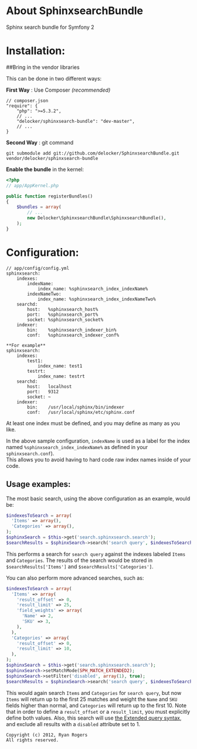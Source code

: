 About SphinxsearchBundle
========================
Sphinx search bundle for Symfony 2


Installation:
============

##Bring in the vendor libraries


This can be done in two different ways:

**First Way** : Use Composer *(recommended)*

    // composer.json
    "require": {
        "php": ">=5.3.2",
        // ...
        "delocker/sphinxsearch-bundle": "dev-master",
        // ...
    }


**Second Way** : git command


    git submodule add git://github.com/delocker/SphinxsearchBundle.git vendor/delocker/sphinxsearch-bundle


**Enable the bundle** in the kernel:

``` php
<?php
// app/AppKernel.php

public function registerBundles()
{
    $bundles = array(
        // ...
        new Delocker\SphinxsearchBundle\SphinxsearchBundle(),
    );
}
```


Configuration:
==============


    // app/config/config.yml
    sphinxsearch:
        indexes:
            indexName:
                index_name: %sphinxsearch_index_indexName%
            indexNameTwo:
                index_name: %sphinxsearch_index_indexNameTwo%
        searchd:
            host:   %sphinxsearch_host%
            port:   %sphinxsearch_port%
            socket: %sphinxsearch_socket%
        indexer:
            bin:    %sphinxsearch_indexer_bin%
            conf:   %sphinxsearch_indexer_conf%

    **For example**
    sphinxsearch:
        indexes:
            test1:
                index_name: test1
            testrt:
                index_name: testrt
        searchd:
            host:   localhost
            port:   9312
            socket: ~
        indexer:
            bin:    /usr/local/sphinx/bin/indexer
            conf:   /usr/local/sphinx/etc/sphinx.conf



At least one index must be defined, and you may define as many as you like.

In the above sample configuration, `indexName` is used as a label for the index named `%sphinxsearch_index_indexName%` 
as defined in your `sphinxsearch.conf`).  
This allows you to avoid having to hard code raw index names inside of your code.



Usage examples:
---------------

The most basic search, using the above configuration as an example, would be:

``` php
$indexesToSearch = array(
  'Items' => array(),
  'Categories' => array(),
);
$sphinxSearch = $this->get('search.sphinxsearch.search');
$searchResults = $sphinxSearch->search('search query', $indexesToSearch);
```

This performs a search for `search query` against the indexes labeled `Items` and `Categories`.  The results of the search would be stored in `$searchResults['Items']` and `$searchResults['Categories']`.

You can also perform more advanced searches, such as:

``` php
$indexesToSearch = array(
  'Items' => array(
    'result_offset' => 0,
    'result_limit' => 25,
    'field_weights' => array(
      'Name' => 2,
      'SKU' => 3,
    ),
  ),
  'Categories' => array(
    'result_offset' => 0,
    'result_limit' => 10,
  ),
);
$sphinxSearch = $this->get('search.sphinxsearch.search');
$sphinxSearch->setMatchMode(SPH_MATCH_EXTENDED2);
$sphinxSearch->setFilter('disabled', array(1), true);
$searchResults = $sphinxSearch->search('search query', $indexesToSearch);
```

This would again search `Items` and `Categories` for `search query`, but now `Items` will return up to the first 25 matches and weight the `Name` and `SKU` fields higher than normal, and `Categories` will return up to the first 10.  Note that in order to define a `result_offset` or a `result_limit`, you must explicitly define both values.  Also, this search will use [the Extended query syntax](http://sphinxsearch.com/docs/current.html#extended-syntax), and exclude all results with a `disabled` attribute set to 1.


```
Copyright (c) 2012, Ryan Rogers
All rights reserved.
```
